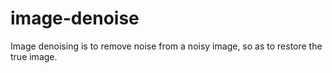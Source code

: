 # image-denoise
Image denoising is to remove noise from a noisy image, so as to restore the true image.
